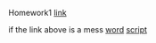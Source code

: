 Homework1
[link](files/ie360hw1.html)

if the link above is a mess
[word](files/hw1/ie360hw1.docx)
[script](files/ie360backup.txt)
